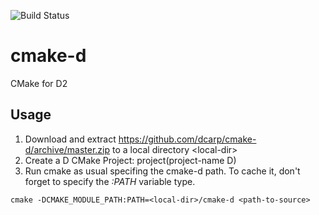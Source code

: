 ![Build Status](https://github.com/dcarp/cmake-d/workflows/CI/badge.svg)

cmake-d
=======

CMake for D2

Usage
-----

1. Download and extract https://github.com/dcarp/cmake-d/archive/master.zip to a local directory \<local-dir\>
2. Create a D CMake Project: project(project-name D)
3. Run cmake as usual specifing the cmake-d path. To cache it, don't forget to specify the *:PATH* variable type.<br/>
```
cmake -DCMAKE_MODULE_PATH:PATH=<local-dir>/cmake-d <path-to-source>
```
